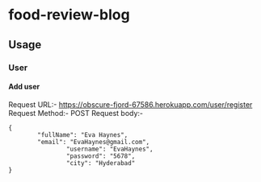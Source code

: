 # food-review-blog
## Usage 
### User
#### Add user
Request URL:-	 https://obscure-fjord-67586.herokuapp.com/user/register
Request Method:- POST
Request body:- 
```
{
		"fullName": "Eva Haynes",
		"email": "EvaHaynes@gmail.com",
        		"username": "EvaHaynes",
        		"password": "5678",
        		"city": "Hyderabad"
}
```

